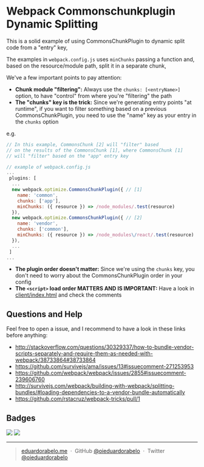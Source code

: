# Webpack Commonschunkplugin Dynamic Splitting

This is a solid example of using CommonsChunkPlugin to dynamic split code from a "entry" key,

The examples in `webpack.config.js` uses `minChunks` passing a function and, based on the resource/module path, split it in a separate chunk,

We've a few important points to pay attention:

- **Chunk module "filtering":** Always use the `chunks: [<entryName>]` option, to have "control" from where you're "filtering" the path
- **The "chunks" key is the trick:** Since we're generating entry points "at runtime", if you want to filter something based on a previous CommonsChunkPlugin, you need to use the "name" key as your entry in the `chunks` option

e.g.

```js
// In this example, CommonsChunk [2] will "filter" based
// on the results of the CommonsChunk [1], where CommonsChunk [1]
// will "filter" based on the "app" entry key

// example of webpack.config.js
...
 plugins: [
  ...
  new webpack.optimize.CommonsChunkPlugin({ // [1]
    name: 'common',
    chunks: ['app'],
    minChunks: ({ resource }) => /node_modules/.test(resource)
  }),
  new webpack.optimize.CommonsChunkPlugin({ // [2]
    name: 'vendor',
    chunks: ['common'],
    minChunks: ({ resource }) => /node_modules\/react/.test(resource)
  }),
  ...
 ]
...
```
- **The plugin order doesn't matter:** Since we're using the `chunks` key, you don't need to worry about the CommonsChunkPlugin order in your config
- **The `<script>` load order MATTERS AND IS IMPORTANT:** Have a look in [client/index.html](https://github.com/oieduardorabelo/webpack-commonschunkplugin-dynamic-splitting/blob/master/client/index.html) and check the comments

## Questions and Help

Feel free to open a issue, and I recommend to have a look in these links before anything:

- http://stackoverflow.com/questions/30329337/how-to-bundle-vendor-scripts-separately-and-require-them-as-needed-with-webpack/38733864#38733864
- https://github.com/survivejs/ama/issues/13#issuecomment-271253953
- https://github.com/webpack/webpack/issues/2855#issuecomment-239606760
- http://survivejs.com/webpack/building-with-webpack/splitting-bundles/#loading-dependencies-to-a-vendor-bundle-automatically
- https://github.com/rstacruz/webpack-tricks/pull/1

## Badges

![](https://img.shields.io/badge/license-MIT-blue.svg)
![](https://img.shields.io/badge/status-stable-green.svg)

---

> [eduardorabelo.me](http://eduardorabelo.me) &nbsp;&middot;&nbsp;
> GitHub [@oieduardorabelo](https://github.com/oieduardorabelo) &nbsp;&middot;&nbsp;
> Twitter [@oieduardorabelo](https://twitter.com/oieduardorabelo)
